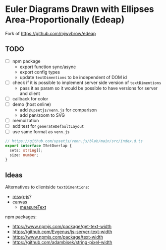 # Euler Diagrams Drawn with Ellipses Area-Proportionally (Edeap)

Fork of https://github.com/mjwybrow/edeap

## TODO

- [ ] npm package
  - export function sync/async
  - export config types
  - update `textDimentions` to be independent of DOM id
- [ ] check if it is possible to implement server side version of `textDimentions`
  - pass it as param so it would be possible to have versions for server and client
- [ ] callback for color
- [ ] demo (host online)
  - add `@upsetjs/venn.js` for comparison
  - add pan/zoom to SVG
- [ ] memoization
- [ ] add test for `generateDefaultLayout`
- [ ] use same format as `venn.js`

```ts
// https://github.com/upsetjs/venn.js/blob/main/src/index.d.ts
export interface ISetOverlap {
  sets: string[];
  size: number;
}
```

## Ideas

Alternatives to clientside `textDimentions`:

- [resvg-js](https://github.com/yisibl/resvg-js)?
- [canvas](https://github.com/Brooooooklyn/canvas)
  - [measureText](https://developer.mozilla.org/en-US/docs/Web/API/CanvasRenderingContext2D/measureText)

npm packages:

- https://www.npmjs.com/package/get-text-width
- https://github.com/Evgenus/js-server-text-width
- https://www.npmjs.com/package/text-width
- https://github.com/adambisek/string-pixel-width
